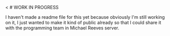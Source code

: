 < # WORK IN PROGRESS

I haven't made a readme file for this yet because obviously I'm still working on it, I just wanted to make it kind of public already so that I could share it with the programming team in Michael Reeves server.

